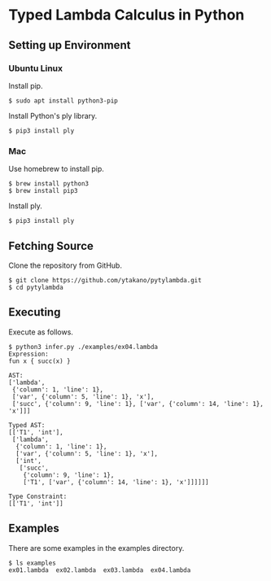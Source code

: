 # Typed Lambda Calculus in Python

## Setting up Environment

### Ubuntu Linux

Install pip.
```
$ sudo apt install python3-pip
```

Install Python's ply library.
```
$ pip3 install ply
```

### Mac


Use homebrew to install pip.
```
$ brew install python3
$ brew install pip3
```

Install ply.
```
$ pip3 install ply
```


## Fetching Source

Clone the repository from GitHub.
```
$ git clone https://github.com/ytakano/pytylambda.git
$ cd pytylambda
```

## Executing

Execute as follows.
```
$ python3 infer.py ./examples/ex04.lambda
Expression:
fun x { succ(x) }

AST:
['lambda',
 {'column': 1, 'line': 1},
 ['var', {'column': 5, 'line': 1}, 'x'],
 ['succ', {'column': 9, 'line': 1}, ['var', {'column': 14, 'line': 1}, 'x']]]

Typed AST:
[['T1', 'int'],
 ['lambda',
  {'column': 1, 'line': 1},
  ['var', {'column': 5, 'line': 1}, 'x'],
  ['int',
   ['succ',
    {'column': 9, 'line': 1},
    ['T1', ['var', {'column': 14, 'line': 1}, 'x']]]]]]

Type Constraint:
[['T1', 'int']]
```

## Examples

There are some examples in the examples directory.

```
$ ls examples
ex01.lambda  ex02.lambda  ex03.lambda  ex04.lambda
```
